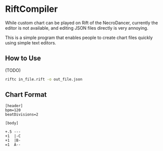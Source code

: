 # RiftCompiler

While custom chart can be played on Rift of the NecroDancer, currently the editor is not available, and editing JSON files directly is very annoying.

This is a simple program that enables people to create chart files quickly using simple text editors.

## How to Use

(TODO)

```bash
riftc in_file.rift -o out_file.json
```

## Chart Format

```text
[header]
bpm=120
beatDivisions=2

[body]

+.5 ---
+1  |-C
+1  |B-
=1  A--


```